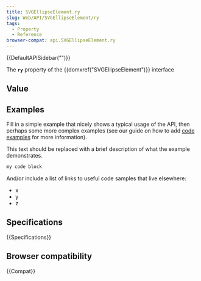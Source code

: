 ```yaml
---
title: SVGEllipseElement.ry
slug: Web/API/SVGEllipseElement/ry
tags:
  - Property
  - Reference
browser-compat: api.SVGEllipseElement.ry
---
```

{{DefaultAPISidebar("")}}

The **`ry`** property of the {{domxref("SVGEllipseElement")}} interface 

## Value



## Examples

Fill in a simple example that nicely shows a typical usage of the API, then perhaps some more complex examples (see our guide on how to add [code examples](/en-US/docs/MDN/Contribute/Structures/Code_examples) for more information).

This text should be replaced with a brief description of what the example demonstrates.

```js
my code block
```

And/or include a list of links to useful code samples that live elsewhere:

*   x
*   y
*   z

## Specifications

{{Specifications}}

## Browser compatibility

{{Compat}}


